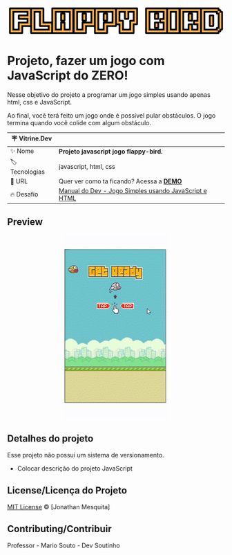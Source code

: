 <p align="center">
  <img alt="Logo do projeto" src="./_docs/logo.png" />
</p>

# Projeto, fazer um jogo com JavaScript do ZERO!

Nesse objetivo do projeto a programar um jogo simples usando apenas html, css e JavaScript.

Ao final, você terá feito um jogo onde é possível pular obstáculos. O jogo termina quando você colide com algum obstáculo.

| :placard: Vitrine.Dev |     |
| -------------  | --- |
| :sparkles: Nome        | **Projeto javascript jogo flappy-bird.**
| :label: Tecnologias | javascript, html, css
| :rocket: URL         | Quer ver como ta ficando? Acessa a [**DEMO**](https://jonathanmesquita.github.io/flappy-bird/)
| :fire: Desafio     | [Manual do Dev - Jogo Simples usando JavaScript e HTML](x)




## Preview

<p align="center">
  <img alt="Logo do projeto" src="images/flappy-bird.gif#vitrinedev"/>
</p>

## Detalhes do projeto

Esse projeto não possui um sistema de versionamento.


- Colocar descrição do projeto JavaScript


## License/Licença do Projeto
[MIT License](./LICENSE.md) © [Jonathan Mesquita]

## Contributing/Contribuir

Professor - Mario Souto - Dev Soutinho
